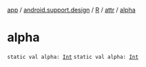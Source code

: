 [app](../../../index.md) / [android.support.design](../../index.md) / [R](../index.md) / [attr](index.md) / [alpha](.)

# alpha

`static val alpha: `[`Int`](https://kotlinlang.org/api/latest/jvm/stdlib/kotlin/-int/index.html)
`static val alpha: `[`Int`](https://kotlinlang.org/api/latest/jvm/stdlib/kotlin/-int/index.html)